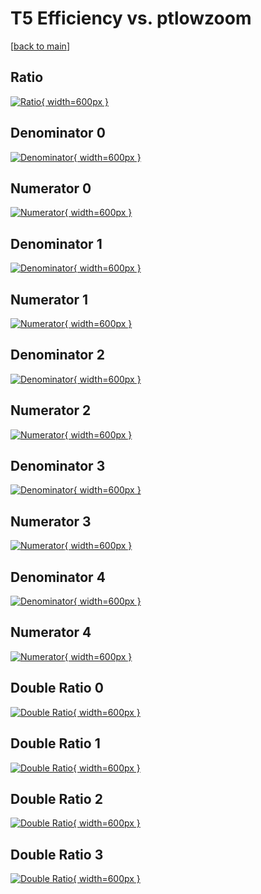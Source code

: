 # T5 Efficiency vs. ptlowzoom

[[back to main](./)]



## Ratio

[![Ratio](../mtv/var/T5_vtr_0_1_eff_ptlowzoom.png){ width=600px }](../mtv/var/T5_vtr_0_1_eff_ptlowzoom.pdf)

## Denominator 0

[![Denominator](../mtv/den/T5_vtr_0_1_eff_ptlowzoom_den0.png){ width=600px }](../mtv/den/T5_vtr_0_1_eff_ptlowzoom_den0.pdf)

## Numerator 0

[![Numerator](../mtv/num/T5_vtr_0_1_eff_ptlowzoom_num0.png){ width=600px }](../mtv/num/T5_vtr_0_1_eff_ptlowzoom_num0.pdf)

## Denominator 1

[![Denominator](../mtv/den/T5_vtr_0_1_eff_ptlowzoom_den1.png){ width=600px }](../mtv/den/T5_vtr_0_1_eff_ptlowzoom_den1.pdf)

## Numerator 1

[![Numerator](../mtv/num/T5_vtr_0_1_eff_ptlowzoom_num1.png){ width=600px }](../mtv/num/T5_vtr_0_1_eff_ptlowzoom_num1.pdf)

## Denominator 2

[![Denominator](../mtv/den/T5_vtr_0_1_eff_ptlowzoom_den2.png){ width=600px }](../mtv/den/T5_vtr_0_1_eff_ptlowzoom_den2.pdf)

## Numerator 2

[![Numerator](../mtv/num/T5_vtr_0_1_eff_ptlowzoom_num2.png){ width=600px }](../mtv/num/T5_vtr_0_1_eff_ptlowzoom_num2.pdf)

## Denominator 3

[![Denominator](../mtv/den/T5_vtr_0_1_eff_ptlowzoom_den3.png){ width=600px }](../mtv/den/T5_vtr_0_1_eff_ptlowzoom_den3.pdf)

## Numerator 3

[![Numerator](../mtv/num/T5_vtr_0_1_eff_ptlowzoom_num3.png){ width=600px }](../mtv/num/T5_vtr_0_1_eff_ptlowzoom_num3.pdf)

## Denominator 4

[![Denominator](../mtv/den/T5_vtr_0_1_eff_ptlowzoom_den4.png){ width=600px }](../mtv/den/T5_vtr_0_1_eff_ptlowzoom_den4.pdf)

## Numerator 4

[![Numerator](../mtv/num/T5_vtr_0_1_eff_ptlowzoom_num4.png){ width=600px }](../mtv/num/T5_vtr_0_1_eff_ptlowzoom_num4.pdf)

## Double Ratio 0

[![Double Ratio](../mtv/ratio/T5_vtr_0_1_eff_ptlowzoom_ratio0.png){ width=600px }](../mtv/ratio/T5_vtr_0_1_eff_ptlowzoom_ratio0.pdf)

## Double Ratio 1

[![Double Ratio](../mtv/ratio/T5_vtr_0_1_eff_ptlowzoom_ratio1.png){ width=600px }](../mtv/ratio/T5_vtr_0_1_eff_ptlowzoom_ratio1.pdf)

## Double Ratio 2

[![Double Ratio](../mtv/ratio/T5_vtr_0_1_eff_ptlowzoom_ratio2.png){ width=600px }](../mtv/ratio/T5_vtr_0_1_eff_ptlowzoom_ratio2.pdf)

## Double Ratio 3

[![Double Ratio](../mtv/ratio/T5_vtr_0_1_eff_ptlowzoom_ratio3.png){ width=600px }](../mtv/ratio/T5_vtr_0_1_eff_ptlowzoom_ratio3.pdf)

